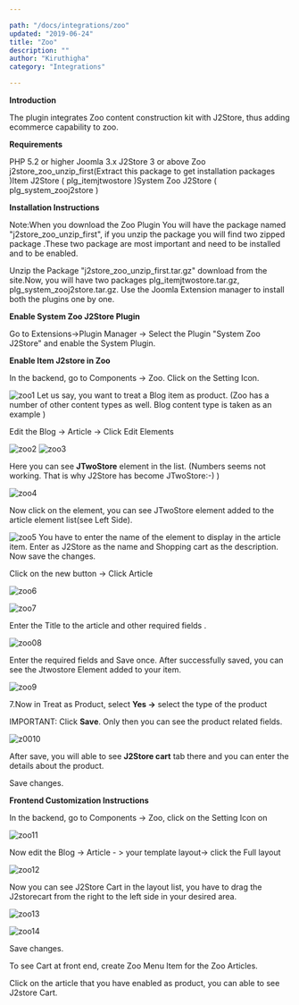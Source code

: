 ```yaml
---

path: "/docs/integrations/zoo"
updated: "2019-06-24"
title: "Zoo"
description: ""
author: "Kiruthigha"
category: "Integrations"

---
```


**Introduction**

The plugin integrates Zoo content construction kit with J2Store, thus adding ecommerce capability to zoo.

**Requirements**

PHP 5.2 or higher
Joomla 3.x
J2Store 3 or above
Zoo
j2store_zoo_unzip_first(Extract this package to get installation packages )Item J2Store ( plg_itemjtwostore )System Zoo J2Store ( plg_system_zooj2store )

**Installation Instructions**

Note:When you download the Zoo Plugin You will have the package named "j2store_zoo_unzip_first", if you unzip the package you will find two zipped package .These two package are most important and need to be installed and to be enabled.

Unzip the Package "j2store_zoo_unzip_first.tar.gz" download from the site.Now, you will have two packages plg_itemjtwostore.tar.gz, plg_system_zooj2store.tar.gz.
Use the Joomla Extension manager to install both the  plugins one by one.

**Enable System Zoo J2Store Plugin**

Go to Extensions->Plugin Manager -> Select the Plugin "System Zoo J2Store"  and enable the System Plugin.

**Enable Item J2store in Zoo**

In the backend, go to Components -> Zoo. Click on the Setting Icon.


![zoo1](../../images/integrations/Zoo/zoo1.png)
Let us say, you want to treat a Blog item as product. (Zoo has a number of other content types as well. Blog content type is taken as an example )

Edit the Blog -> Article -> Click Edit Elements



![zoo2](../../images/integrations/Zoo/zoo2.png)
![zoo3](../../images/integrations/Zoo/zoo3.png)

Here you can see **JTwoStore**  element in the list. (Numbers seems not working. That is why J2Store has become JTwoStore:-) )


![zoo4](../../images/integrations/Zoo/zoo4.png)

Now click on the element, you can see JTwoStore element added to the article element list(see Left Side).



![zoo5](../../images/integrations/Zoo/zoo5.png)
You have to enter the name of the element to display in the article item. Enter as J2Store as the name and Shopping cart as the description. Now save the changes.

Click on the new button -> Click Article

![zoo6](../../images/integrations/Zoo/zoo6.png)

![zoo7](../../images/integrations/Zoo/zoo7.png)



Enter the Title to the article and other required fields .

![zoo08](../../images/integrations/Zoo/zoo8.png)

Enter the required fields and Save once. After successfully saved, you can see the Jtwostore Element added to your item.

![zoo9](../../images/integrations/Zoo/zoo9.png)


7.Now in Treat as Product, select **Yes ->** select the type of the product

IMPORTANT: Click **Save**. Only then you can see the product related fields.


![z0010](../../images/integrations/Zoo/zoo10.png)




After save, you will able to see **J2Store cart** tab there and you can enter the details about the product.

Save changes.

**Frontend Customization Instructions**

In the backend, go to Components -> Zoo, click on the Setting Icon on


![zoo11](../../images/integrations/Zoo/zoo11.png)

Now edit the Blog -> Article - > your template layout-> click the Full layout

![zoo12](../../images/integrations/Zoo/zoo12.png)



Now you can see J2Store Cart in the layout list, you have to drag the J2storecart from the right to the left side in your desired area.

![zoo13](../../images/integrations/Zoo/zoo13.png)

![zoo14](../../images/integrations/Zoo/zoo14.png)


Save changes.

To see Cart at front end, create Zoo Menu Item for the Zoo Articles.

Click on the article that you have enabled as product, you can able to see J2store Cart.

